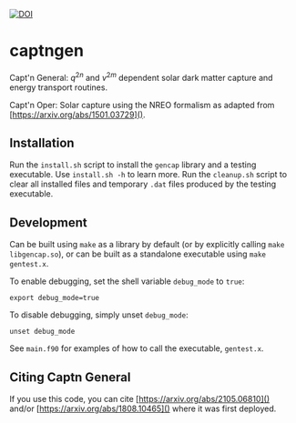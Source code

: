 [![DOI](https://zenodo.org/badge/103404474.svg)](https://zenodo.org/badge/latestdoi/103404474)
# captngen

Capt'n General: $q^{2n}$ and $v^{2m}$ dependent solar dark matter capture and energy transport routines.

Capt'n Oper: Solar capture using the NREO formalism as adapted from [https://arxiv.org/abs/1501.03729]().

## Installation

Run the `install.sh` script to install the `gencap` library and a testing executable.
Use `install.sh -h` to learn more.
Run the `cleanup.sh` script to clear all installed files and temporary `.dat` files produced by the testing executable.

## Development

Can be built using `make` as a library by default (or by explicitly calling `make libgencap.so`), or can be built as a standalone executable using `make gentest.x`.

To enable debugging, set the shell variable `debug_mode` to `true`:

```shell
export debug_mode=true
```

To disable debugging, simply unset `debug_mode`:

```shell
unset debug_mode
```

See `main.f90` for examples of how to call the executable, `gentest.x`.

## Citing Captn General

If you use this code, you can cite [https://arxiv.org/abs/2105.06810]() and/or [https://arxiv.org/abs/1808.10465]() where it was first deployed.

